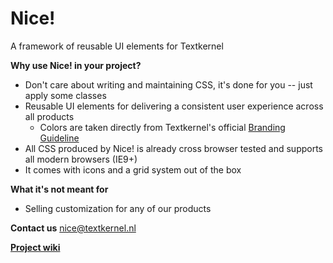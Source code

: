 # Nice!

A framework of reusable UI elements for Textkernel

__Why use Nice! in your project?__
* Don't care about writing and maintaining CSS, it's done for you -- just apply some classes
* Reusable UI elements for delivering a consistent user experience across all products
  * Colors are taken directly from Textkernel's official [Branding Guideline](https://app.frontify.com/d/apB5ernOJZzj/textkernel-branding-guideline)
* All CSS produced by Nice! is already cross browser tested and supports all modern browsers (IE9+)
* It comes with icons and a grid system out of the box

__What it's not meant for__
* Selling customization for any of our products

__Contact us__
[nice@textkernel.nl](mailto:nice@textkernel.nl)

[__Project wiki__](http://tkgit-01.textkernel.local/bernardini/nice/wikis/home)